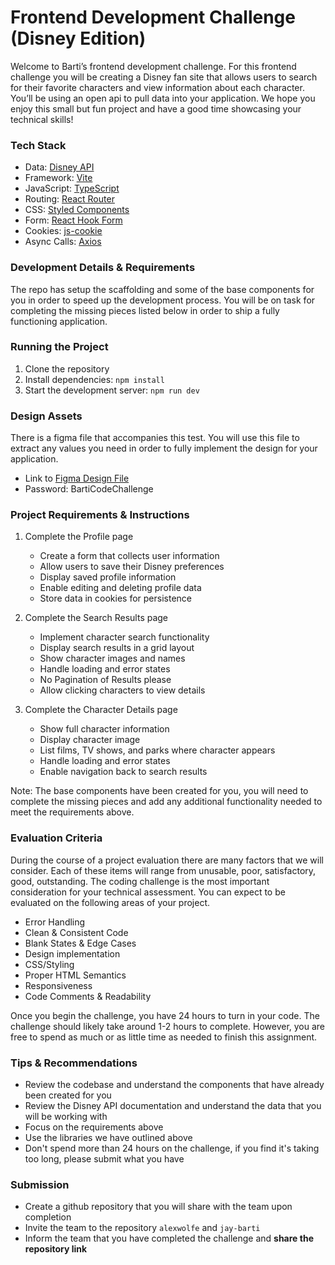 # Frontend Development Challenge (Disney Edition) 

Welcome to Barti’s frontend development challenge. For this frontend challenge you will be creating a Disney fan site that allows users to search for their favorite characters and view information about each character. You’ll be using an open api to pull data into your application. We hope you enjoy this small but fun project and have a good time showcasing your technical skills! 

### Tech Stack
- Data: [Disney API](https://disneyapi.dev/docs/)
- Framework: [Vite](https://vitejs.dev/)
- JavaScript: [TypeScript](https://www.typescriptlang.org/)
- Routing: [React Router](https://reactrouter.com/)
- CSS: [Styled Components](https://styled-components.com/)
- Form: [React Hook Form](https://react-hook-form.com/)
- Cookies: [js-cookie](https://github.com/js-cookie/js-cookie#readme)
- Async Calls: [Axios](https://axios-http.com/)

### Development Details & Requirements
The repo has setup the scaffolding and some of the base components for you in order to speed up the development process. You will be on task for completing the missing pieces listed below in order to ship a fully functioning application.  

### Running the Project
1. Clone the repository
2. Install dependencies: `npm install`
3. Start the development server: `npm run dev`

### Design Assets
There is a figma file that accompanies this test. You will use this file to extract any values you need in order to fully implement the design for your application. 
- Link to [Figma Design File](https://www.figma.com/design/71WzO03TX43ZYMSYBVGGNw/Character-Coding-Challenge?node-id=0-1&t=GbkozbaivBMjcca5-1)
- Password: BartiCodeChallenge

### Project Requirements & Instructions
1. Complete the Profile page
   - Create a form that collects user information
   - Allow users to save their Disney preferences
   - Display saved profile information
   - Enable editing and deleting profile data
   - Store data in cookies for persistence

2. Complete the Search Results page
   - Implement character search functionality
   - Display search results in a grid layout
   - Show character images and names
   - Handle loading and error states
   - No Pagination of Results please
   - Allow clicking characters to view details

3. Complete the Character Details page
   - Show full character information
   - Display character image
   - List films, TV shows, and parks where character appears
   - Handle loading and error states
   - Enable navigation back to search results

Note: The base components have been created for you, you will need to complete the missing pieces and add any additional functionality needed to meet the requirements above.

### Evaluation Criteria
During the course of a project evaluation there are many factors that we will consider. Each of these items will range from unusable, poor, satisfactory, good, outstanding. The coding challenge is the most important consideration for your technical assessment. You can expect to be evaluated on the following areas of your project.

- Error Handling
- Clean & Consistent Code 
- Blank States & Edge Cases
- Design implementation
- CSS/Styling 
- Proper HTML Semantics 
- Responsiveness 
- Code Comments & Readability

Once you begin the challenge, you have 24 hours to turn in your code. The challenge should likely take around 1-2 hours to complete. However, you are free to spend as much or as little time as needed to finish this assignment. 

### Tips & Recommendations
- Review the codebase and understand the components that have already been created for you 
- Review the Disney API documentation and understand the data that you will be working with
- Focus on the requirements above 
- Use the libraries we have outlined above
- Don't spend more than 24 hours on the challenge, if you find it's taking too long, please submit what you have

### Submission
- Create a github repository that you will share with the team upon completion
- Invite the team to the repository `alexwolfe` and `jay-barti`
- Inform the team that you have completed the challenge and **share the repository link**
